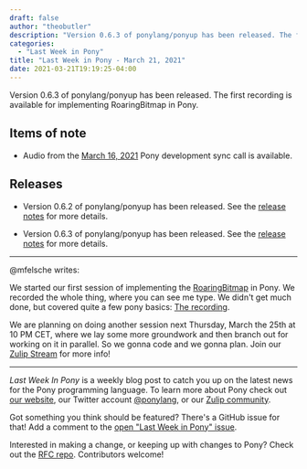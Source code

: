 ```yaml
---
draft: false
author: "theobutler"
description: "Version 0.6.3 of ponylang/ponyup has been released. The first recording is available for implementing RoaringBitmap in Pony."
categories:
  - "Last Week in Pony"
title: "Last Week in Pony - March 21, 2021"
date: 2021-03-21T19:19:25-04:00
---
```


Version 0.6.3 of ponylang/ponyup has been released. The first recording is available for implementing RoaringBitmap in Pony.
<!--more-->

## Items of note

- Audio from the [March 16, 2021](https://sync-recordings.ponylang.io/r/2021_03_16.m4a) Pony development sync call is available.

## Releases

- Version 0.6.2 of ponylang/ponyup has been released.
See the [release notes](https://github.com/ponylang/ponyup/releases/tag/0.6.2) for more details.

- Version 0.6.3 of ponylang/ponyup has been released.
See the [release notes](https://github.com/ponylang/ponyup/releases/tag/0.6.3) for more details.

---

@mfelsche writes:

We started our first session of implementing the [RoaringBitmap](https://www.roaringbitmap.org/) in Pony. We recorded the whole thing, where you can see me type. We didn't get much done, but covered quite a few pony basics: [The recording](https://sync-recordings.ponylang.io/roaring-bitmap/2021_03_18.mp4).

We are planning on doing another session next Thursday, March the 25th at 10 PM CET, where we lay some more groundwork and then branch out for working on it in parallel. So we gonna code and we gonna plan. Join our [Zulip Stream](https://ponylang.zulipchat.com/#narrow/stream/190363-projects/topic/RoaringBitmap) for more info!

---

_Last Week In Pony_ is a weekly blog post to catch you up on the latest news for the Pony programming language. To learn more about Pony check out [our website](https://ponylang.io), our Twitter account [@ponylang](https://twitter.com/ponylang), or our [Zulip community](https://ponylang.zulipchat.com).

Got something you think should be featured? There's a GitHub issue for that! Add a comment to the [open "Last Week in Pony" issue](https://github.com/ponylang/ponylang.github.io/issues?q=is%3Aissue+is%3Aopen+label%3Alast-week-in-pony).

Interested in making a change, or keeping up with changes to Pony? Check out the [RFC repo](https://github.com/ponylang/rfcs). Contributors welcome!
